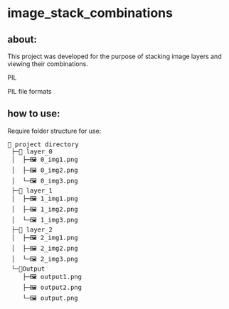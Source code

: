 # image_stack_combinations

## about:
This project was developed for the purpose of stacking image layers and viewing their combinations. 

PIL

PIL file formats


## how to use:

Require folder structure for use:



<pre>
📁 project directory
 ├─📁 layer_0
 │  ├─🖼️ 0_img1.png
 │  ├─🖼️ 0_img2.png
 │  └─🖼️ 0_img3.png
 ├─📁 layer_1
 │  ├─🖼️ 1_img1.png
 │  ├─🖼️ 1_img2.png
 │  └─🖼️ 1_img3.png
 ├─📁 layer_2
 │  ├─🖼️ 2_img1.png
 │  ├─🖼️ 2_img2.png
 │  └─🖼️ 2_img3.png
 └─📁Output
    ├─🖼️ output1.png
    ├─🖼️ output2.png
    └─🖼️ output.png
</pre>


